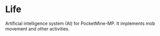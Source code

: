 # Life
Artificial intelligence system (AI) for PocketMine-MP.
It implements mob movement and other activities.
